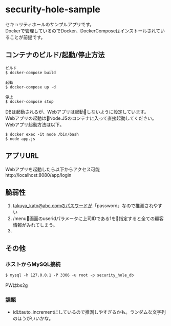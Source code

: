 # security-hole-sample
セキュリティホールのサンプルアプリです。  
Dockerで管理しているのでDocker、DockerComposeはインストールされていることが前提です。

## コンテナのビルド/起動/停止方法
```
ビルド
$ docker-compose build

起動
$ docker-compose up -d

停止
$ docker-compose stop
```  
DBは起動されるが、Webアプリは起動しないように設定しています。  
Webアプリの起動はNode.JSのコンテナに入って直接起動してください。   
Webアプリ起動方法は以下。 
```
$ docker exec -it node /bin/bash
$ node app.js
```

## アプリURL
Webアプリを起動したら以下からアクセス可能  
http://localhost:8080/app/login

## 脆弱性
1. takuya_kato@abc.comのパスワードが「password」なので推測されやすい
2. /menu画面のuseridパラメータに上司IDである1を指定すると全ての顧客情報がみれてしまう。
3. 


## その他
### ホストからMySQL接続
```
$ mysql -h 127.0.0.1 -P 3306 -u root -p security_hole_db
```
PWはbs2g

### 課題
* idはauto_incrementにしているので推測しやすぎるかも。ランダムな文字列のほうがいいかな。